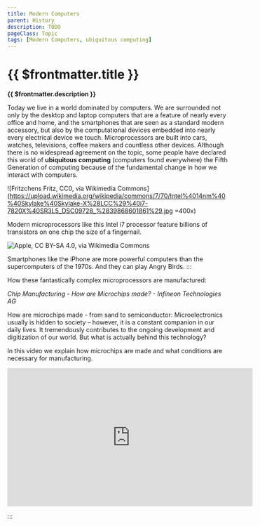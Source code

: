 ```yaml
---
title: Modern Computers
parent: History
description: TODO
pageClass: Topic
tags: [Modern Computers, ubiquitous computing]
---
```


# {{ $frontmatter.title }}
**{{ $frontmatter.description }}**

<KeyConcepts :ConceptArray= "[
{
  Concept:'Concept 1',
  Details:'Details of concept 1'
},
{  
  Concept:'Concept 2',
  Details:'Details of concept 2' 
}
]" />


Today we live in a world dominated by computers. We are surrounded not
only by the desktop and laptop computers that are a feature of nearly
every office and home, and the smartphones that are seen as a standard
modern accessory, but also by the computational devices embedded into
nearly every electrical device we touch. Microprocessors are built into
cars, watches, televisions, coffee makers and countless other devices.
Although there is no widespread agreement on the topic, some people have
declared this world of **ubiquitous computing** (computers found
everywhere) the Fifth Generation of computing because of the fundamental
change in how we interact with computers.

![Fritzchens Fritz, CC0, via Wikimedia
Commons](https://upload.wikimedia.org/wikipedia/commons/7/70/Intel%4014nm%40%40Skylake%40Skylake-X%28LCC%29%40i7-7820X%40SR3L5_DSC09728_%2839868601861%29.jpg =400x)

Modern microprocessors like this Intel i7 processor feature billions of
transistors on one chip the size of a fingernail.

![Apple, CC BY-SA 4.0, via Wikimedia
Commons](https://upload.wikimedia.org/wikipedia/commons/8/87/IPhone_4s_white_front%2C_back_and_side.jpg)

Smartphones like the iPhone are more powerful computers than the
supercomputers of the 1970s. And they can play Angry Birds.
:::

How these fantastically complex microprocessors are manufactured:

*Chip Manufacturing - How are Microchips made? - Infineon Technologies AG*
<p>How are microchips made - from sand to semiconductor: Microelectronics usually is hidden to society – however, it is a constant companion in our daily lives. It tremendously contributes to the ongoing development and digitization of our world. But what is actually behind this technology?

In this video we explain how microchips are made and what conditions are necessary for manufacturing.</p> 
<iframe width="560" height="315" src="https://www.youtube.com/embed/bor0qLifjz4" title="YouTube video player" frameborder="0" allow="accelerometer; autoplay; clipboard-write; encrypted-media; gyroscope; picture-in-picture" allowfullscreen></iframe>  

:::
